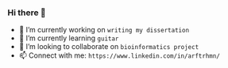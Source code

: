 ### Hi there 👋

- 🔭 I’m currently working on `writing my dissertation`
- 🌱 I’m currently learning `guitar`
- 👯 I’m looking to collaborate on `bioinformatics project`
- 📫 Connect with me: `https://www.linkedin.com/in/arftrhmn/`

